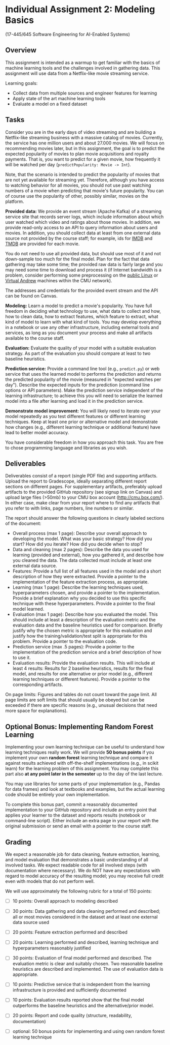 # Individual Assignment 2: Modeling Basics

(17-445/645 Software Engineering for AI-Enabled Systems)

## Overview

This assignment is intended as a warmup to get familiar with the basics of machine learning tools and the challenges involved in gathering data. This assignment will use data from a Netflix-like movie streaming service.

Learning goals:
* Collect data from multiple sources and engineer features for learning
* Apply state of the art machine learning tools
* Evaluate a model on a fixed dataset

## Tasks

Consider you are in the early days of video streaming and are building a Netflix-like streaming business with a massive catalog of movies. Currently, the service has one million users and about 27.000 movies. We will focus on recommending movies later, but in this assignment, the goal is to predict the expected popularity of movies to plan movie acquisitions and royalty payments. That is, you want to predict for a given movie, how frequently it will be watched per day (`predictPopularity: Movie -> Int`). 

Note, that the scenario is intended to predict the popularity of movies that are not yet available for streaming yet. Therefore, although you have access to watching behavior for all movies, you should not use past watching numbers of a movie when predicting that movie's future popularity. You can of course use the popularity of other, possibly similar, movies on the platform.

**Provided data:** We provide an event stream (Apache Kafka) of a streaming service site that records server logs, which include information about which user watched which video and ratings about those movies. In addition, we provide read-only access to an API to query information about users and movies. In addition, you should collect data at least from one external data source not provided by the course staff; for example, ids for [IMDB](https://www.imdb.com/) and [TMDB](https://www.themoviedb.org/) are provided for each movie.

You do not need to use all provided data, but should use most of it and not down-sample too much for the final model. Plan for the fact that data gathering may take some time; the provided raw data is fairly large and you may need some time to download and process it (if Internet bandwidth is a problem, consider performing some preprocessing on the [public Linux](https://www.cmu.edu/computing/services/endpoint/software/how-to/timeshare-unix.html) or [Virtual Andrew](https://www.cmu.edu/computing/services/endpoint/software/virtual-andrew.html) machines within the CMU network).

The addresses and credentials for the provided event stream and the API can be found on Canvas.

**Modeling:** Learn a model to predict a movie's popularity. You have full freedom in deciding what technology to use, what data to collect and how, how to clean data, how to extract features, which feature to extract, what kind of model to learn with what kind of tools. You may develop everything in a notebook or use any other infrastructure, including external tools and services, as long as you document your process and make all artifacts available to the course staff.

**Evaluation:** Evaluate the quality of your model with a suitable evaluation strategy. As part of the evaluation you should compare at least to two baseline heuristics.

**Prediction service:** Provide a command line tool (e.g., `predict.py`) or web service that uses the learned model to performs the prediction and returns the predicted popularity of the movie (measured in "expected watches per day"). Describe the expected inputs for the prediction (command line options or API parameters). 
Make the prediction service independent of the learning infrastructure; to achieve this you will need to serialize the learned model into a file after learning and load it in the prediction service.

**Demonstrate model improvement:** You will likely need to iterate over your model repeatedly as you test different features or different learning techniques. Keep at least one prior or alternative model and demonstrate how changes (e.g., different learning technique or additional feature) have lead to better model accuracy.

You have considerable freedom in how you approach this task. You are free to chose programming language and libraries as you wish. 


## Deliverables

Deliverables consist of a report (single PDF file) and supporting artifacts. Upload the report to Gradescope, ideally separating different report sections on different pages. For supplementary artifacts, preferably upload artifacts to the provided GitHub repository (see signup link on Canvas) and upload large files (>50mb) to your CMU box account (http://cmu.box.com/). In either case, make clear from your report where to find any artifacts that you refer to with links, page numbers, line numbers or similar.

The report should answer the following questions in clearly labeled sections of the document:

* Overall process (max 1 page): Describe your overall approach to developing the model. What was your basic strategy? How did you start? How did you iterate? How did you decide when to stop?
* Data and cleaning (max 2 pages): Describe the data you used for learning (provided and external), how you gathered it, and describe how you cleaned the data. The data collected must include at least one external data source.
* Features: Provide a full list of all features used in the model and a short description of how they were extracted. Provide a pointer to the implementation of the feature extraction process, as appropriate.
* Learning (max 1 page): Describe the learning techniques used, hyperparameters chosen, and provide a pointer to the implementation. Provide a brief explanation why you decided to use this specific technique with these hyperparameters. Provide a pointer to the final model learned.
* Evaluation (max 1 page): Describe how you evaluated the model. This should include at least a description of the evaluation metric and the evaluation data and the baseline heuristics used for comparison. Briefly justify why the chosen metric is appropriate for this evaluation and justify how the training/validation/test split is appropriate for this problem. Provide a pointer to the evaluation code.
* Prediction service (max .5 pages): Provide a pointer to the implementation of the prediction service and a brief description of how to use it.
* Evaluation results: Provide the evaluation results. This will include at least 4 results: Results for 2 baseline heuristics, results for the final model, and results for one alternative or prior model (e.g., different learning techniques or different features). Provide a pointer to the corresponding artifacts.

On page limits: Figures and tables do not count toward the page limit. All page limits are soft limits that should usually be obeyed but can be exceeded if there are specific reasons (e.g., unusual decisions that need more space for explanations).

## Optional Bonus: Implementing Random Forest Learning

Implementing your own learning technique can be useful to understand how learning techniques really work. We will provide **50 bonus points** if you implement your own **random forest** learning technique and compare it against results achieved with off-the-shelf implementations (e.g., in scikit learn) for the learning problem of this assignment. You may complete this part also **at any point later in the semester** up to the day of the last lecture.

You may use libraries for some parts of your implementation (e.g., Pandas for data frames) and look at textbooks and examples, but the actual learning code should be entirely your own implementation.

To complete this bonus part, commit a reasonably documented implementation to your GitHub repository and include an entry point that applies your learner to the dataset and reports results (notebook or command-line script). Either include an extra page in your report with the original submission or send an email with a pointer to the course staff.

## Grading

We expect a reasonable job for data cleaning, feature extraction, learning, and model evaluation that demonstrates a basic understanding of all involved tasks. We expect readable code for all involved steps (with documentation where necessary). We do NOT have any expectations with regard to model accuracy of the resulting model; you may receive full credit even with models that do not perform well.

We will use approximately the following rubric for a total of 150 points:
 - [ ] 10 points: Overall approach to modeling described
 - [ ] 30 points: Data gathering and data cleaning performed and described; all or most movies considered in the dataset and at least one external data source used
 - [ ] 20 points: Feature extraction performed and described
 - [ ] 20 points: Learning performed and described, learning technique and hyperparameters reasonably justified
 - [ ] 30 points: Evaluation of final model performed and described. The evaluation metric is clear and suitably chosen. Two reasonable baseline heuristics are described and implemented. The use of evaluation data is appropriate.
 - [ ] 10 points: Predictive service that is independent from the learning infrastructure is provided and sufficiently documented
 - [ ] 10 points: Evaluation results reported show that the final model outperforms the baseline heuristics and the alternative/prior model.
 - [ ] 20 points: Report and code quality (structure, readability, documentation)
 - [ ] optional: 50 bonus points for implementing and using own random forest learning technique

